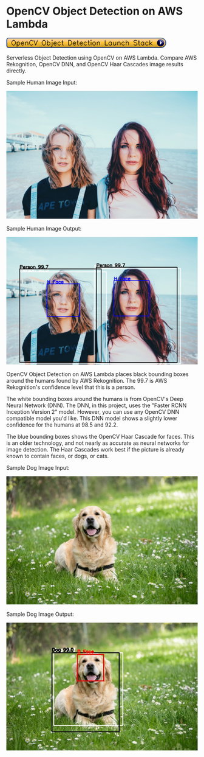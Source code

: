 # OpenCV Object Detection on AWS Lambda

[![OpenCV Object Detection Launch Stack](read-me-images/OpenCVObjectDetectionLaunchStack.png)](https://console.aws.amazon.com/cloudformation/home?region=us-east-1#/stacks/new?stackName=OpenCVObjectDetectionStack&templateURL=https://opencv-source.s3.amazonaws.com/template.yaml)

Serverless Object Detection using OpenCV on AWS Lambda. Compare AWS Rekognition, OpenCV DNN, and OpenCV Haar Cascades image results directly. 

Sample Human Image Input:

![Two women](/read-me-images/FaceInput.jpg?raw=true)

Sample Human Image Output:

![Two women with bounding boxes](/read-me-images/FaceOutput.jpg?raw=true)

OpenCV Object Detection on AWS Lambda places black bounding boxes around the humans found by AWS Rekognition. The 99.7 is AWS Rekognition's confidence level that this is a person. 

The white bounding boxes around the humans is from OpenCV's Deep Neural Network (DNN). The DNN, in this project, uses the "Faster RCNN Inception Version 2" model. However, you can use any OpenCV DNN compatible model you'd like. This DNN model shows a slightly lower confidence for the humans at 98.5 and 92.2.

The blue bounding boxes shows the OpenCV Haar Cascade for faces. This is an older technology, and not nearly as accurate as neural networks for image detection. The Haar Cascades work best if the picture is already known to contain faces, or dogs, or cats. 

Sample Dog Image Input:

![Dog with bounding boxes](/read-me-images/DogInput.jpg?raw=true)

Sample Dog Image Output:

![Dog with bounding boxes](/read-me-images/DogOutput.jpg?raw=true)
